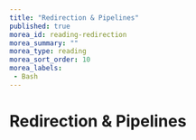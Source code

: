 ```yaml
---
title: "Redirection & Pipelines"
published: true
morea_id: reading-redirection
morea_summary: ""
morea_type: reading
morea_sort_order: 10
morea_labels:
 - Bash
---
```


# Redirection & Pipelines


